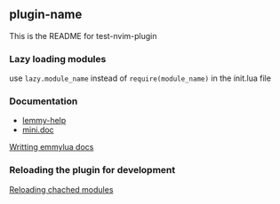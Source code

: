 ## plugin-name

This is the README for test-nvim-plugin

### Lazy loading modules

use `lazy.module_name` instead of `require(module_name)` in the init.lua file

### Documentation

- [lemmy-help](https://github.com/numToStr/lemmy-help)
- [mini.doc](https://github.com/echasnovski/mini.nvim/blob/main/readmes/mini-doc.md)

[Writting emmylua docs](https://github.com/numToStr/lemmy-help/blob/master/emmylua.md)

### Reloading the plugin for development

[Reloading chached modules](https://github.com/nanotee/nvim-lua-guide#reloading-cached-modules)
